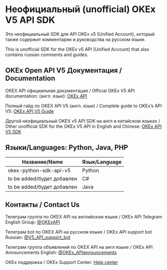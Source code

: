 #  Hеофициальный (unofficial) OKEx V5 API SDK

Это неофициальный SDK для API OKEx v5 (Unified Account), который также содержит комментарии и руководства на русском языке.

This is unofficial SDK for the OKEx v5 API (Unified Account) that also contains russian comments and guides.

## OKEx Open API V5 Документация / Documentation

 OKEX API официальная документация / Official OKEx V5 API documentation: (англ. язык): [OKEx API](https://www.okex.com/docs-v5/en/#market-maker-program)

Полный гайд по OKEX API V5 (англ. язык) / Complete guide to OKEx’s API V5: [OKEx API V5 Guide](https://www.okex.com/academy/en/complete-guide-to-okex-api-v5-upgrade)

Другой неофициальный OKEX v5 API SDK на англ и китайском языках / Other unofficial SDK for the OKEx V5 API in English and Chinese: [OKEx API V5 SDK](https://github.com/jane-cloud/Open-API-SDK-V5)

## Языки/Languages: Python, Java, PHP

| Название/Name  | Язык/Language |
| ------------- | ------------- |
| okex-python-sdk-api-v5  | Python |
| to be added/будет добавлен  | C#  |
| to be added/будет добавлен  | Java  |


## Контакты / Contact Us

Телеграм группа по OKEX API на aнглийском языке / OKEx API Telegram English Group: [@OKExAPI](https://t.me/OKExAPI)

Телеграм bot по OKEX API на русском языке / OKEx API support bot Russian: [@V5_API_support_bot](https://t.me/V5_API_support_bot)

Телеграм группа объявлений по OKEX API на англ языке / OKEx API Announcements English: [@OKEx_APIannouncements](https://t.me/OKEx_APIannouncements)

OKEx поддержка / OKEx Support Center: [Help center](https://www.okex.com/support-center.html)  
